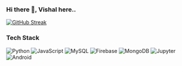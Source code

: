 ### Hi there 👋, Vishal here..

<!--
**gawarev/gawarev** is a ✨ _special_ ✨ repository because its `README.md` (this file) appears on your GitHub profile.

Here are some ideas to get you started:

- 🔭 I’m currently working on ...
- 🌱 I’m currently learning ...
- 👯 I’m looking to collaborate on ...
- 🤔 I’m looking for help with ...
- 💬 Ask me about ...
- 📫 How to reach me: ...
- 😄 Pronouns: ...
- ⚡ Fun fact: ...
-->
[![GitHub Streak](https://github-readme-streak-stats.herokuapp.com/?user=gawarev)](https://git.io/streak-stats)

### Tech Stack
<p>
  <img alt="Python" src="https://img.shields.io/badge/-Python-4B8BBE?style=flat-square&logo=python&logoColor=white"/>
  <img alt="JavaScript" src="https://img.shields.io/badge/-JavaScript-323330?style=flat-square&logo=javascript&logoColor=F7DF1E" />
  <img alt="MySQL" src="https://img.shields.io/badge/-MySQL-0081cc?style=flat-square&logo=mysql&logoColor=white"/> 
  <img alt="Firebase" src="https://img.shields.io/badge/-Firebase-ffa200?style=flat-square&logo=firebase&logoColor=white"/>
  <img alt="MongoDB" src="https://img.shields.io/badge/-MongoDB-4EA94B?style=flat-square&logo=mongodb&logoColor=white" />
  <img alt="Jupyter" src="https://img.shields.io/badge/-Jupyter-F37626.svg?&style=flat-square&logo=Jupyter&logoColor=white">
  <img alt="Android" src="https://img.shields.io/badge/-Android-3DDC84?style=flat-square&logo=android&logoColor=white">
 </p>
